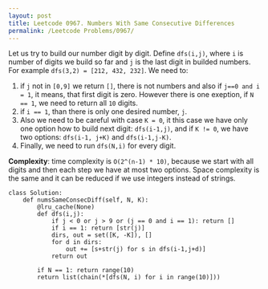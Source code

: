 ```yaml
---
layout: post
title: Leetcode 0967. Numbers With Same Consecutive Differences
permalink: /Leetcode Problems/0967/
---
```


Let us try to build our number digit by digit. Define `dfs(i,j)`, where `i` is number of digits we build so far and `j` is the last digit in builded numbers. For example `dfs(3,2) = [212, 432, 232]`. We need to:

1. if `j` not in `[0,9]` we return `[]`, there is not numbers and also if `j==0 and i = 1`, it means, that first digit is zero. However there is one exeption, if `N == 1`, we need to return all `10` digits.
2. if `i == 1`, than there is only one desired number, `j`.
3. Also we need to be careful with case `K = 0`, it this case we have only one option how to build next digit: `dfs(i-1,j)`, and if `K != 0`, we have two options: `dfs(i-1, j+K)` and `dfs(i-1,j-K)`.
4. Finally, we need to run `dfs(N,i)` for every digit.

**Complexity**: time complexity is `O(2^(n-1) * 10)`, because we start with all digits and then each step we have at most two options. Space complexity is the same and it can be reduced if we use integers instead of strings.

```
class Solution:
    def numsSameConsecDiff(self, N, K):
        @lru_cache(None)
        def dfs(i,j):
            if j < 0 or j > 9 or (j == 0 and i == 1): return []
            if i == 1: return [str(j)]
            dirs, out = set([K, -K]), []
            for d in dirs:
                out += [s+str(j) for s in dfs(i-1,j+d)]
            return out
        
        if N == 1: return range(10)
        return list(chain(*[dfs(N, i) for i in range(10)]))
```